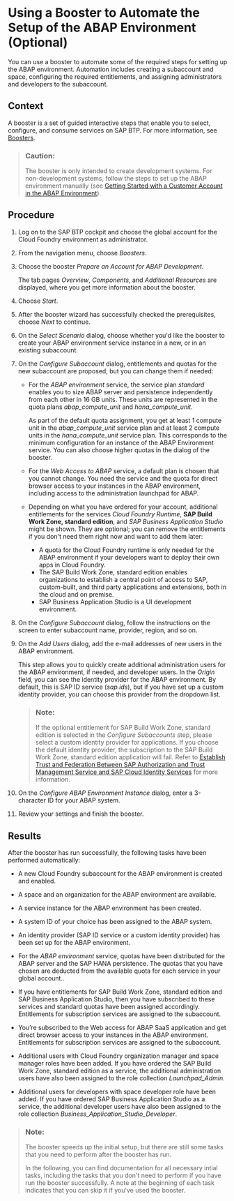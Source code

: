 <!-- loiocd7e7e6108c24b5384b7d218c74e80b9 -->

# Using a Booster to Automate the Setup of the ABAP Environment \(Optional\)

You can use a booster to automate some of the required steps for setting up the ABAP environment. Automation includes creating a subaccount and space, configuring the required entitlements, and assigning administrators and developers to the subaccount.



## Context

A booster is a set of guided interactive steps that enable you to select, configure, and consume services on SAP BTP. For more information, see [Boosters](https://help.sap.com/viewer/65de2977205c403bbc107264b8eccf4b/Cloud/en-US/fb1b56148f834749a2bf51127421610b.html).

> ### Caution:  
> The booster is only intended to create development systems. For non-development systems, follow the steps to set up the ABAP environment manually \(see [Getting Started with a Customer Account in the ABAP Environment](getting-started-with-a-customer-account-in-the-abap-environment-e34a329.md)\).



## Procedure

1.  Log on to the SAP BTP cockpit and choose the global account for the Cloud Foundry environment as administrator.

2.  From the navigation menu, choose *Boosters*.

3.  Choose the booster *Prepare an Account for ABAP Development*.

    The tab pages *Overview*, *Components*, and *Additional Resources* are displayed, where you get more information about the booster.

4.  Choose *Start*.

5.  After the booster wizard has successfully checked the prerequisites, choose *Next* to continue.

6.  On the *Select Scenario* dialog, choose whether you'd like the booster to create your ABAP environment service instance in a new, or in an existing subaccount.

7.  On the *Configure Subaccount* dialog, entitlements and quotas for the new subaccount are proposed, but you can change them if needed:

    -   For the *ABAP environment* service, the service plan *standard* enables you to size ABAP server and persistence independently from each other in 16 GB units. These units are represented in the quota plans *abap\_compute\_unit* and *hana\_compute\_unit*.

        As part of the default quota assignment, you get at least 1 compute unit in the *abap\_compute\_unit* service plan and at least 2 compute units in the *hana\_compute\_unit* service plan. This corresponds to the minimum configuration for an instance of the ABAP Environment service. You can also choose higher quotas in the dialog of the booster.

    -   For the *Web Access to ABAP* service, a default plan is chosen that you cannot change. You need the service and the quota for direct browser access to your instances in the ABAP environment, including access to the administration launchpad for ABAP.
    -   Depending on what you have ordered for your account, additional entitlements for the services *Cloud Foundry Runtime*, **SAP Build Work Zone, standard edition**, and *SAP Business Application Studio* might be shown. They are optional; you can remove the entitlements if you don't need them right now and want to add them later:
        -   A quota for the Cloud Foundry runtime is only needed for the ABAP environment if your developers want to deploy their own apps in Cloud Foundry.
        -   The SAP Build Work Zone, standard edition enables organizations to establish a central point of access to SAP, custom-built, and third party applications and extensions, both in the cloud and on premise.
        -   SAP Business Application Studio is a UI development environment.


8.  On the *Configure Subaccount* dialog, follow the instructions on the screen to enter subaccount name, provider, region, and so on.

9.  On the *Add Users* dialog, add the e-mail addresses of new users in the ABAP environment.

    This step allows you to quickly create additional administration users for the ABAP environment, if needed, and developer users. In the *Origin* field, you can see the identity provider for the ABAP environment. By default, this is SAP ID service \(*sap.ids*\), but if you have set up a custom identity provider, you can choose this provider from the dropdown list.

    > ### Note:  
    > If the optional entitlement for SAP Build Work Zone, standard edition is selected in the *Configure Subaccounts* step, please select a custom identity provider for applications. If you choose the default identity provider, the subscription to the SAP Build Work Zone, standard edition application will fail. Refer to [Establish Trust and Federation Between SAP Authorization and Trust Management Service and SAP Cloud Identity Services](https://help.sap.com/docs/btp/sap-business-technology-platform/establish-trust-and-federation-between-uaa-and-identity-authentication?version=Cloud) for more information.

10. On the *Configure ABAP Environment Instance* dialog, enter a 3-character ID for your ABAP system.

11. Review your settings and finish the booster.




<a name="loiocd7e7e6108c24b5384b7d218c74e80b9__result_rlt_hb3_jkb"/>

## Results

After the booster has run successfully, the following tasks have been performed automatically:

-   A new Cloud Foundry subaccount for the ABAP environment is created and enabled.

-   A space and an organization for the ABAP environment are available.

-   A service instance for the ABAP environment has been created.

-   A system ID of your choice has been assigned to the ABAP system.

-   An identity provider \(SAP ID service or a custom identity provider\) has been set up for the ABAP environment.

-   For the *ABAP environment* service, quotas have been distributed for the ABAP server and the SAP HANA persistence. The quotas that you have chosen are deducted from the available quota for each service in your global account..

-   If you have entitlements for SAP Build Work Zone, standard edition and SAP Business Application Studio, then you have subscribed to these services and standard quotas have been assigned accordingly. Entitlements for subscription services are assigned to the subaccount.

-   You’re subscribed to the Web access for ABAP SaaS application and get direct browser access to your instances in the ABAP environment. Entitlements for subscription services are assigned to the subaccount.

-   Additional users with Cloud Foundry organization manager and space manager roles have been added. If you have ordered the SAP Build Work Zone, standard edition as a service, the additional administration users have also been assigned to the role collection *Launchpad\_Admin*.

-   Additional users for developers with space developer role have been added. If you have ordered SAP Business Application Studio as a service, the additional developer users have also been assigned to the role collection *Business\_Application\_Studio\_Developer*.


> ### Note:  
> The booster speeds up the initial setup, but there are still some tasks that you need to perform after the booster has run.
> 
> In the following, you can find documentation for all necessary intial tasks, including the tasks that you don't need to perform if you have run the booster successfully. A note at the beginning of each task indicates that you can skip it if you’ve used the booster.

